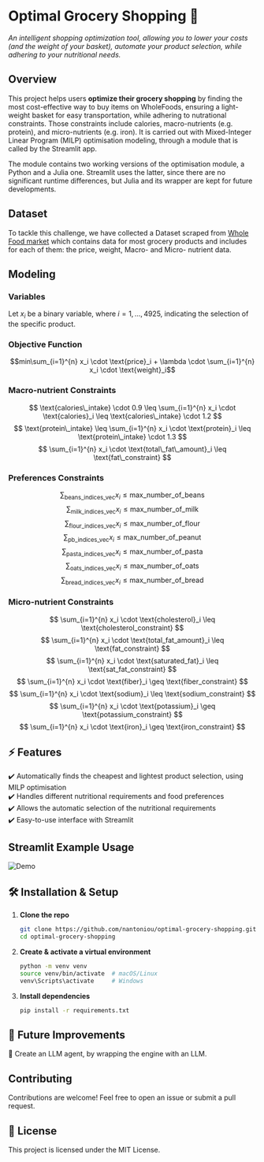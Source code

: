 
# **Optimal Grocery Shopping 🛒**  
_An intelligent shopping optimization tool, allowing you to lower your costs (and the weight of your basket), automate your product selection, while adhering to your nutritional needs._  

## **Overview**
This project helps users **optimize their grocery shopping** by finding the most cost-effective way to buy items on WholeFoods, ensuring a light-weight basket for easy transportation, while adhering to nutrational constraints. Those constraints include calories, macro-nutrients (e.g. protein), and micro-nutrients (e.g. iron). It is carried out with Mixed-Integer Linear Program (MILP) optimisation modeling, through a module that is called by the Streamlit app.

The module contains two working versions of the optimisation module, a Python and a Julia one. Streamlit uses the latter, since there are no significant runtime differences, but Julia and its wrapper are kept for future developments.


## **Dataset**
To tackle this challenge, we have collected a Dataset scraped from [Whole Food market](https://www.wholefoodsmarket.com/) which contains data for most grocery products and includes for each of them: the price, weight, Macro- and Micro- nutrient data.


## **Modeling**
### Variables
Let $x_i$ be a binary variable, where $i = 1, \dots, 4925$, indicating the selection of the specific product.

### Objective Function

$$min\sum_{i=1}^{n} x_i \cdot \text{price}_i + \lambda \cdot \sum_{i=1}^{n} x_i \cdot \text{weight}_i$$

### Macro-nutrient Constraints

$$
\text{calories\_intake} \cdot 0.9 \leq \sum_{i=1}^{n} x_i \cdot \text{calories}_i \leq \text{calories\_intake} \cdot 1.2
$$
$$
\text{protein\_intake} \leq \sum_{i=1}^{n} x_i \cdot \text{protein}_i \leq \text{protein\_intake} \cdot 1.3
$$
$$
\sum_{i=1}^{n} x_i \cdot \text{total\_fat\_amount}_i \leq \text{fat\_constraint}
$$

### Preferences Constraints
$$
\sum_{\text{beans_indices_vec}} x_i \leq \text{max_number_of_beans}
$$
$$
\sum_{\text{milk_indices_vec}} x_i \leq \text{max_number_of_milk}
$$
$$
\sum_{\text{flour_indices_vec}} x_i \leq \text{max_number_of_flour}
$$
$$
\sum_{\text{pb_indices_vec}} x_i \leq \text{max_number_of_peanut}
$$
$$
\sum_{\text{pasta_indices_vec}} x_i \leq \text{max_number_of_pasta}
$$
$$
\sum_{\text{oats_indices_vec}} x_i \leq \text{max_number_of_oats}
$$
$$
\sum_{\text{bread_indices_vec}} x_i \leq \text{max_number_of_bread}
$$

### Micro-nutrient Constraints
$$
\sum_{i=1}^{n} x_i \cdot \text{cholesterol}_i \leq \text{cholesterol_constraint}
$$
$$
\sum_{i=1}^{n} x_i \cdot \text{total_fat_amount}_i \leq \text{fat_constraint}
$$
$$
\sum_{i=1}^{n} x_i \cdot \text{saturated_fat}_i \leq \text{sat_fat_constraint}
$$
$$
\sum_{i=1}^{n} x_i \cdot \text{fiber}_i \geq \text{fiber_constraint}
$$
$$
\sum_{i=1}^{n} x_i \cdot \text{sodium}_i \leq \text{sodium_constraint}
$$
$$
\sum_{i=1}^{n} x_i \cdot \text{potassium}_i \geq \text{potassium_constraint}
$$
$$
\sum_{i=1}^{n} x_i \cdot \text{iron}_i \geq \text{iron_constraint}
$$


## **⚡ Features**  
✔️ Automatically finds the cheapest and lightest product selection, using MILP optimisation<br>
✔️ Handles different nutritional requirements and food preferences<br>
✔️ Allows the automatic selection of the nutritional requirements<br>
✔️ Easy-to-use interface with Streamlit

## **Streamlit Example Usage**  

![Demo](media/demo.gif)

## **🛠️ Installation & Setup**  
1. **Clone the repo**  
   ```bash
   git clone https://github.com/nantoniou/optimal-grocery-shopping.git
   cd optimal-grocery-shopping
   ```
2. **Create & activate a virtual environment**  
   ```bash
   python -m venv venv
   source venv/bin/activate  # macOS/Linux
   venv\Scripts\activate     # Windows
   ```
3. **Install dependencies**  
   ```bash
   pip install -r requirements.txt
   ```


## **🚀 Future Improvements**  
🔹 Create an LLM agent, by wrapping the engine with an LLM.

## **Contributing**  
Contributions are welcome! Feel free to open an issue or submit a pull request.  

## **🐝 License**  
This project is licensed under the MIT License.  
